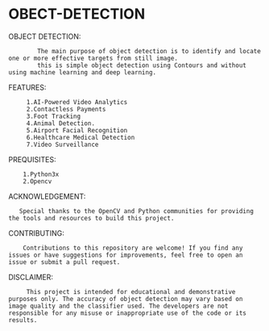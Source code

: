 # OBECT-DETECTION
OBJECT DETECTION:
            
            
            The main purpose of object detection is to identify and locate one or more effective targets from still image.
            this is simple object detection using Contours and without using machine learning and deep learning.
            
FEATURES:

         1.AI-Powered Video Analytics 
         2.Contactless Payments
         3.Foot Tracking
         4.Animal Detection.
         5.Airport Facial Recognition
         6.Healthcare Medical Detection
         7.Video Surveillance

PREQUISITES: 

        1.Python3x
        2.Opencv

ACKNOWLEDGEMENT:

       Special thanks to the OpenCV and Python communities for providing the tools and resources to build this project.

CONTRIBUTING:

        Contributions to this repository are welcome! If you find any issues or have suggestions for improvements, feel free to open an issue or submit a pull request.

DISCLAIMER:

         This project is intended for educational and demonstrative purposes only. The accuracy of object detection may vary based on image quality and the classifier used. The developers are not responsible for any misuse or inappropriate use of the code or its results.

       
